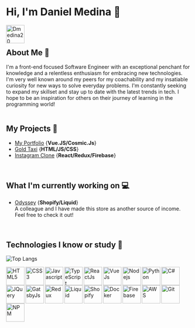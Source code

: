 <h1>Hi, I'm Daniel Medina 👋</h1>

<a href="https://www.linkedin.com/in/dannymedina007/" target="_blank" >
    <img align ="left" alt="Dmedina20 LinkedIN" width="50px" src ="https://img.icons8.com/?size=256&id=13930&format=png" />
</a>
  
  
<br/>
<br/>
<h2>About Me 🤡 </h2>
I'm a front-end focused Software Engineer with an exceptional penchant for knowledge and a relentless enthusiasm for embracing new technologies. I'm very well known around my peers for my coachability and my insatiable curiosity for new ways to solve everyday problems. I'm constantly seeking to expand my skillset and stay up to date with the latest trends in tech. I hope to be an inspiration for others on their journey of learning in the programming world!
<br/>
<br/>




<h2>My Projects 👾</h2>

- [My Portfolio](https://www.danielmed.com) {**Vue.JS/Cosmic.Js**}
- [Gold Taxi](https://goldtaxi.taximachine.com) {**HTML/JS/CSS**}
- [Instagram Clone](https://github.com/Dmedina20/Instagram-Clone) {**React/Redux/Firebase**}
  
<br/>

  <h2>What I'm currently working on 💻</h2> 
  
- [Odyssey](https://shop-odyssey.com) {**Shopify/Liquid**}<br/>
  A colleague and I have made this store as another source of income. Feel free to check it out!
<br/>

<h2>Technologies I know or study 🤖 </h2> 

 ![Top Langs](https://github-readme-stats.vercel.app/api/top-langs/?username=Dmedina20&layout=compact)
 <br/>

<img align ="left" width="50px" title="HTML5" src ="https://img.icons8.com/?size=512&id=20909&format=png"/>
<img align ="left" width="50px" title="CSS3" src ="https://img.icons8.com/?size=512&id=21278&format=png"/>
<img align ="left" width="50px" title="Javascript" src ="https://img.icons8.com/?size=256&id=108784&format=png"/>
<img align ="left" width="50px" title="TypeScript" src ="https://img.icons8.com/?size=256&id=uJM6fQYqDaZK&format=png"/>
<img align ="left" width="50px" title="ReactJs" src ="https://img.icons8.com/?size=512&id=123603&format=png"/>
<img align ="left" width="50px" title="VueJs" src ="https://img.icons8.com/?size=512&id=rY6agKizO9eb&format=png"/>
<img align ="left" width="50px" title="Nodejs" src ="https://img.icons8.com/?size=512&id=54087&format=png"/>
<img align ="left" width="50px" title="Python" src ="https://img.icons8.com/?size=512&id=13441&format=png"/>
<img align ="left" width="50px" title="C#" src ="https://img.icons8.com/?size=512&id=55205&format=png"/>
<img align ="left" width="50px" title="JQuery" src ="https://img.icons8.com/?size=512&id=HKNzD81eiiSc&format=png"/>
<img align ="left" width="50px" title="GatsbyJs" src ="https://img.icons8.com/?size=512&id=zGuJihUOHoUB&format=png"/>
<img align ="left" width="50px" title="Redux" src ="https://img.icons8.com/?size=512&id=jD-fJzVguBmw&format=png"/>
<img align ="left" width="50px" title="Liquid" src ="https://img.icons8.com/?size=512&id=13101&format=png"/>
<img align ="left" width="50px" title="Shopify" src ="https://img.icons8.com/?size=512&id=uSHYbs6PJfMT&format=png"/>
<img align ="left" width="50px" title="Docker" src ="https://img.icons8.com/?size=512&id=cdYUlRaag9G9&format=png"/>
<img align ="left" width="50px" title="Firebase" src ="https://img.icons8.com/?size=512&id=62452&format=png"/>
<img align ="left" width="50px" title="AWS" src ="https://img.icons8.com/?size=512&id=33039&format=png"/>
<img align ="left" width="50px" title="Git" src ="https://img.icons8.com/?size=512&id=20906&format=png"/>
<img align ="left" width="50px" title="NPM" src ="https://img.icons8.com/?size=512&id=24895&format=png"/>







 





